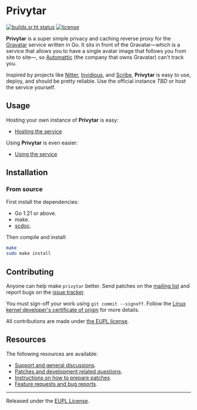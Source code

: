 # Privytar

[![builds.sr.ht status](https://builds.sr.ht/~jamesponddotco/privytar.svg)](https://builds.sr.ht/~jamesponddotco/privytar?)
[![license](https://img.shields.io/badge/license-EUPL_1.2-orange)](LICENSE.md)

**Privytar** is a super simple privacy and caching reverse proxy for the
[Gravatar](https://en.gravatar.com/) service written in Go. It sits in
front of the Gravatar—which is a service that allows you to have a
single avatar image that follows you from site to site—, so
[Automattic](https://automattic.com/) (the company that owns Gravatar)
can't track you.

Inspired by projects like [Nitter](https://github.com/zedeus/nitter),
[Invidious](https://github.com/iv-org/invidious), and
[Scribe](https://sr.ht/~edwardloveall/Scribe/), **Privytar** is easy to
use, deploy, and should be pretty reliable. Use the official instance
_TBD_ or host the service yourself.

## Usage

Hosting your own instance of **Privytar** is easy:

* [Hosting the service](doc/hosting.md)

Using **Privytar** is even easier:

* [Using the service](doc/using.md)

## Installation

### From source

First install the dependencies:

- Go 1.21 or above.
- make.
- [scdoc](https://git.sr.ht/~sircmpwn/scdoc).

Then compile and install:

```bash
make
sudo make install
```

## Contributing

Anyone can help make `privytar` better. Send patches on the [mailing
list](https://lists.sr.ht/~jamesponddotco/privytar-devel) and report
bugs on the [issue
tracker](https://todo.sr.ht/~jamesponddotco/privytar).

You must sign-off your work using `git commit --signoff`. Follow the
[Linux kernel developer's certificate of
origin](https://www.kernel.org/doc/html/latest/process/submitting-patches.html#sign-your-work-the-developer-s-certificate-of-origin)
for more details.

All contributions are made under [the EUPL license](LICENSE.md).

## Resources

The following resources are available:

- [Support and general discussions](https://lists.sr.ht/~jamesponddotco/privytar-discuss).
- [Patches and development related questions](https://lists.sr.ht/~jamesponddotco/privytar-devel).
- [Instructions on how to prepare patches](https://git-send-email.io/).
- [Feature requests and bug reports](https://todo.sr.ht/~jamesponddotco/privytar).

---

Released under the [EUPL License](LICENSE.md).
